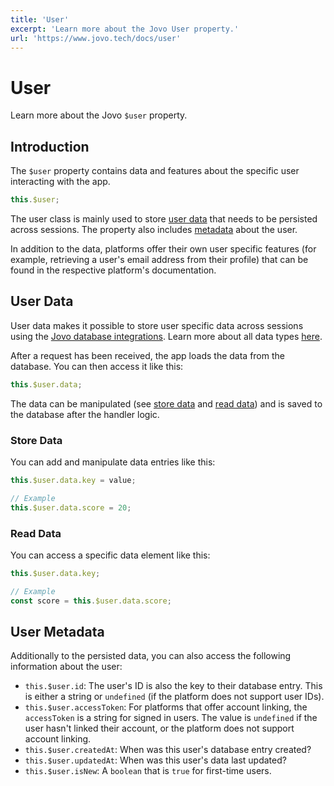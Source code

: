 ```yaml
---
title: 'User'
excerpt: 'Learn more about the Jovo User property.'
url: 'https://www.jovo.tech/docs/user'
---
```


# User

Learn more about the Jovo `$user` property.

## Introduction

The `$user` property contains data and features about the specific user interacting with the app.

```typescript
this.$user;
```

The user class is mainly used to store [user data](#user-data) that needs to be persisted across sessions. The property also includes [metadata](#user-metadata) about the user.

In addition to the data, platforms offer their own user specific features (for example, retrieving a user's email address from their profile) that can be found in the respective platform's documentation.

## User Data

User data makes it possible to store user specific data across sessions using the [Jovo database integrations](./databases.md). Learn more about all data types [here](./data.md).

After a request has been received, the app loads the data from the database. You can then access it like this:

```typescript
this.$user.data;
```

The data can be manipulated (see [store data](#store-data) and [read data](#read-data)) and is saved to the database after the handler logic.

### Store Data

You can add and manipulate data entries like this:

```typescript
this.$user.data.key = value;

// Example
this.$user.data.score = 20;
```

### Read Data

You can access a specific data element like this:

```typescript
this.$user.data.key;

// Example
const score = this.$user.data.score;
```

## User Metadata

Additionally to the persisted data, you can also access the following information about the user:

- `this.$user.id`: The user's ID is also the key to their database entry. This is either a string or `undefined` (if the platform does not support user IDs).
- `this.$user.accessToken`: For platforms that offer account linking, the `accessToken` is a string for signed in users. The value is `undefined` if the user hasn't linked their account, or the platform does not support account linking.
- `this.$user.createdAt`: When was this user's database entry created?
- `this.$user.updatedAt`: When was this user's data last updated?
- `this.$user.isNew`: A `boolean` that is `true` for first-time users.
